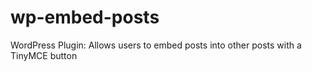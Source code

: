 wp-embed-posts
==============

WordPress Plugin: Allows users to embed posts into other posts with a TinyMCE button